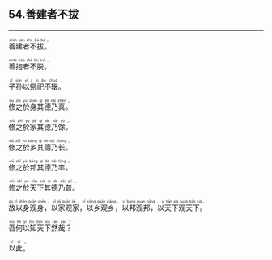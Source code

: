 ## 54.善建者不拔
---


<ruby><rb> 善建者不拔。 </rb> <rt> shàn  jiàn  zhě  bù  bá 。</rt>
</ruby>

<ruby><rb> 善抱者不脱。 </rb> <rt> shàn  bào  zhě  bù  tuō 。</rt>
</ruby>

<ruby><rb> 子孙以祭祀不辍。 </rb> <rt> zǐ  sūn  yǐ  jì  sì  bù  chuò 。</rt>
</ruby>

<ruby><rb> 修之於身其德乃真。 </rb> <rt> xiū  zhī  yú  shēn  qí  dé  nǎi  zhēn 。</rt>
</ruby>

<ruby><rb> 修之於家其德乃馀。 </rb> <rt> xiū  zhī  yú  jiā  qí  dé  nǎi  yú 。</rt>
</ruby>

<ruby><rb> 修之於乡其德乃长。 </rb> <rt> xiū  zhī  yú  xiāng  qí  dé  nǎi  zhǎng 。</rt>
</ruby>

<ruby><rb> 修之於邦其德乃丰。 </rb> <rt> xiū  zhī  yú  bāng  qí  dé  nǎi  fēng 。</rt>
</ruby>

<ruby><rb> 修之於天下其德乃普。 </rb> <rt> xiū  zhī  yú  tiān  xià  qí  dé  nǎi  pǔ 。</rt>
</ruby>

<ruby><rb> 故以身观身，以家观家，以乡观乡，以邦观邦，以天下观天下。 </rb> <rt> gù  yǐ  shēn  guān  shēn ， yǐ  jiā  guān  jiā ， yǐ  xiāng  guān  xiāng ， yǐ  bāng  guān  bāng ， yǐ  tiān  xià  guān  tiān  xià 。</rt>
</ruby>

<ruby><rb> 吾何以知天下然哉？ </rb> <rt> wú  hé  yǐ  zhī  tiān  xià  rán  zāi ？</rt>
</ruby>

<ruby><rb> 以此。 </rb> <rt> yǐ  cǐ 。</rt>
</ruby>

<ruby><rb>  </rb> <rt></rt>
</ruby>

